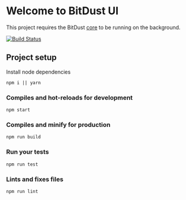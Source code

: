 # Welcome to BitDust UI

This project requires the BitDust [core](https://github.com/bitdust-io/devel) to be running on the background.

[![Build Status](https://travis-ci.com/bitdust-io/ui.svg?branch=master)](https://travis-ci.com/bitdust-io/ui)

## Project setup

Install node dependencies
```
npm i || yarn
```

### Compiles and hot-reloads for development
```
npm start
```

### Compiles and minify for production
```
npm run build
```

### Run your tests
```
npm run test
```

### Lints and fixes files
```
npm run lint
```
